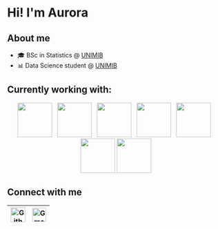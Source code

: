 # Hi! I'm Aurora

## About me

<!-- BLOG-POST-LIST:START -->
- 🎓 BSc in Statistics @  <a href='https://www.unimib.it/'>UNIMIB</a>
- 📊 Data Science student @ <a href='https://www.unimib.it/'>UNIMIB</a>
<!-- BLOG-POST-LIST:END -->

## Currently working with:

<p  align="center">
<a href="https://www.python.org/" title="Python"><img src="https://upload.wikimedia.org/wikipedia/commons/c/c3/Python-logo-notext.svg" width="80"/></a>
&nbsp;
<a href="https://www.r-project.org/" title="R"><img src="https://www.r-project.org/logo/Rlogo.svg" width="80"/></a>
&nbsp;
<a href="https://neo4j.com" title="Neo4j"><img src="https://neo4j.com/wp-content/themes/neo4jweb/v2-templates/brand/assets/logo-section-4.svg" width="80"/></a>
&nbsp;
<a href="https://github.com/" title="GitHub"><img src="https://github.com/get-icon/geticon/blob/master/icons/github-icon.svg" width="80"/></a>
&nbsp;
<a href="https://sqlitestudio.pl" title="SQLiteStudio"><img src="https://sqlitestudio.pl/img/sqlitestudio.png" width="80"/></a>
&nbsp;
<a href="https://jupyter.org/" title="Jupyter"><img src="https://github.com/get-icon/geticon/blob/master/icons/jupyter.svg" width="80"/></a>
<a href="https://www.tableau.com/it-it" title="Tableau"><img src="https://cdn.worldvectorlogo.com/logos/tableau-software.svg" width="80"/></a>
</p>

## Connect with me

| [<img src="https://cdn.svgporn.com/logos/github-icon.svg" alt="Github logo" width="34">](https://github.com/AuroraCerabolini)| [<img src="https://github.com/TheDudeThatCode/TheDudeThatCode/blob/master/Assets/Gmail.svg" alt="Gmail logo" height="32">](mailto:aurora.cerabolini@gmail.com)
|:---:|:---:|
